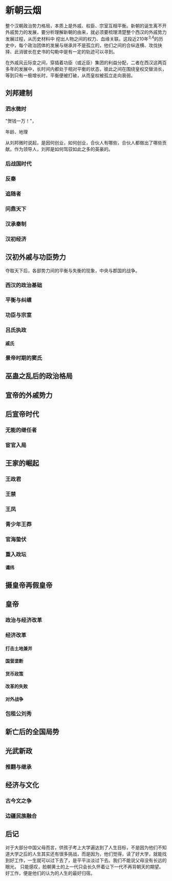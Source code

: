 # 新朝云烟

整个汉朝政治势力格局，本质上是外戚、权臣、宗室互相平衡。新朝的诞生离不开外戚势力的发展，要分析理解新朝的由来，就必须要梳理清楚整个西汉的外戚势力发展过程，从历史材料中
挖出人物之间的权力、血缘关联。这段近210年<sup>3,4</sup>的历史中，每个政治团体的发展与继承并不是孤立的，他们之间的合纵连横、攻伐抉择、此消彼长在史书的勾勒中是有一定的轨迹可以寻到。

在外戚风云际变之间，穿插着功臣（或近臣）集团的利益分配，二者在西汉这两百多年的发展中，长时间内都处于相对平衡的状态，彼此之间在围绕皇权交替消长，等到只有一极增长时，平衡便被打破，从而皇权被孤立走向衰弱。

## 刘邦建制

### 泗水微时

"贺钱一万！"，

年龄、地理

从刘邦微时说起，是因何创业，如何创业，合伙人有哪些，合伙人都做出了哪些贡献。作为领导人，刘邦是如何驾驭如此之多的英豪的。

### 后战国时代

### 反秦

### 追随者

### 问鼎天下

### 汉承秦制

### 汉初经济

## 汉初外戚与功臣势力

夺取天下后，各部势力间的平衡与失衡的现象，中央与郡国的战争。

### 西汉的政治基础

### 平衡与纠缠

### 功臣与宗室

### 吕氏执政

#### 戚氏

### 景帝时期的窦氏

## 巫蛊之乱后的政治格局

## 宣帝的外戚势力

## 后宣帝时代

### 无能的继任者

### 宦官入局

## 王家的崛起

### 王政君

### 王禁

### 王凤

### 青少年王莽

### 官海蛰伏

### 重入政坛

#### 谶纬

## 摄皇帝再假皇帝

## 皇帝

### 政治与经济改革

### 经济改革

#### 打击土地兼并 

#### 国营垄断

#### 货币政策

#### 改革的失败

#### 对外战争

### 包租公刘秀

## 新亡后的全国局势

## 光武新政

### 推翻与继承

## 经济与文化

### 古今文之争

### 边疆民族融合

## 后记

对于大部分中国父母而言，供孩子考上大学遍达到了人生目标，不是因为他们不知道大学之后的人生其实还有很多挑战，而是因为，他们觉得，读了好大学，就能找到好工作，一生就可以过下去了，是平平淡淡过下去。我们不能说父母没有长远的眼光，
只能感叹，脸朝黄土的上一代只会长久怀着让下一代不再背朝天的期望。好工作，便是他们的认为的人生的最好归宿。
